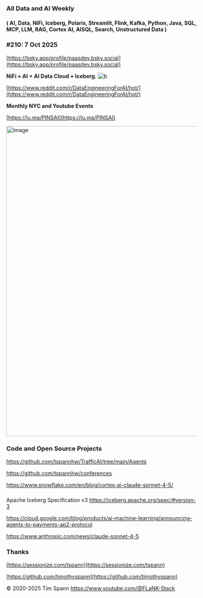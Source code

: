 
###  All Data and AI Weekly 
#### ( AI, Data, NiFi, Iceberg, Polaris, Streamlit, Flink, Kafka, Python, Java, SQL, MCP, LLM, RAG, Cortex AI, AISQL, Search, Unstructured Data )  
### #210: 7 Oct 2025

[https://bsky.app/profile/paasdev.bsky.social](https://bsky.app/profile/paasdev.bsky.social)

**NiFi + AI + AI Data Cloud + Iceberg.**
![b](https://images.credential.net/badge/tiny/g6fomszs_1741624330730_badge.png)

[https://www.reddit.com/r/DataEngineeringForAI/hot/](https://www.reddit.com/r/DataEngineeringForAI/hot/)

**Monthly NYC and Youtube Events**

[https://lu.ma/PINSAI](https://lu.ma/PINSAI)


<img width="1775" height="822" alt="image" src="https://github.com/user-attachments/assets/1bac957b-cce6-4889-896b-ab7fbca27102" />


### Code and Open Source Projects


https://github.com/tspannhw/TrafficAI/tree/main/Agents

https://github.com/tspannhw/conferences

https://www.snowflake.com/en/blog/cortex-ai-claude-sonnet-4-5/



###

Apache Iceberg Specification v3
https://iceberg.apache.org/spec/#version-3


https://cloud.google.com/blog/products/ai-machine-learning/announcing-agents-to-payments-ap2-protocol


https://www.anthropic.com/news/claude-sonnet-4-5


### Thanks


[https://sessionize.com/tspann](https://sessionize.com/tspann)

[https://github.com/timothyspann](https://github.com/timothyspann)



&copy; 2020-2025 Tim Spann  https://www.youtube.com/@FLaNK-Stack



